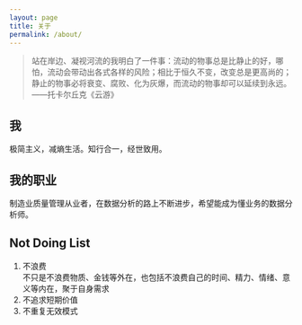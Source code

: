 ```yaml
---
layout: page
title: 关于
permalink: /about/
---
```


>站在岸边、凝视河流的我明白了一件事：流动的物事总是比静止的好，哪怕，流动会带动出各式各样的风险；相比于恒久不变，改变总是更高尚的；静止的物事必将衰变、腐败、化为灰爆，而流动的物事却可以延续到永远。
——托卡尔丘克《云游》

## 我
极简主义，减熵生活。知行合一，经世致用。

## 我的职业
制造业质量管理从业者，在数据分析的路上不断进步，希望能成为懂业务的数据分析师。  

## Not Doing List
1. 不浪费  
   不只是不浪费物质、金钱等外在，也包括不浪费自己的时间、精力、情绪、意义等内在，聚于自身需求  
2. 不追求短期价值  
3. 不重复无效模式
